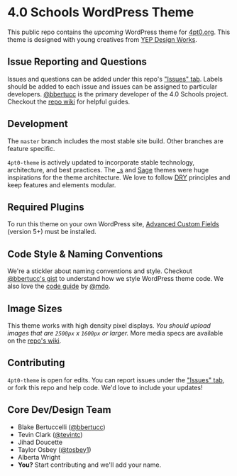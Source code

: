 # 4.0 Schools WordPress Theme

This public repo contains the _upcoming_ WordPress theme for [4pt0.org]. This theme is designed with young creatives from [YEP Design Works].

## Issue Reporting and Questions
Issues and questions can be added under this repo's ["Issues" tab]. Labels should be added to each issue and issues can be assigned to particular developers. [@bbertucc] is the primary developer of the 4.0 Schools project. Checkout the [repo wiki] for helpful guides.

## Development
The `master` branch includes the most stable site build. Other branches are feature specific. 

`4pt0-theme` is actively updated to incorporate stable technology, architecture, and best practices. The [_s] and [Sage] themes were huge inspirations for the theme architecture. We love to follow [DRY] principles and keep features and elements modular. 

## Required Plugins
To run this theme on your own WordPress site, [Advanced Custom Fields] (version 5+) must be installed.

## Code Style & Naming Conventions
We're a stickler about naming conventions and style. Checkout [@bbertucc's gist] to understand how we style WordPress theme code. We also love the [code guide] by [@mdo].

## Image Sizes
This theme works with high density pixel displays. *You should upload images that are `2500px` x `1600px` or larger.* More media specs are available on the [repo's wiki].

## Contributing
`4pt0-theme` is open for edits. You can report issues under the ["Issues" tab], or fork this repo and help code. We'd love to include your updates!

## Core Dev/Design Team
- Blake Bertuccelli ([@bbertucc])
- Tevin Clark ([@tevintc])
- Jihad Doucette
- Taylor Osbey ([@tosbey1])
- Alberta Wright
- **You?** Start contributing and we'll add your name.

[repo's wiki]:https://github.com/4pt0/4pt0-theme/wiki
[YEP Design Works]:http://yepdesignworks.org
[repo wiki]:https://github.com/4pt0/4pt0-theme/wiki
[Advanced Custom Fields]:https://www.advancedcustomfields.com/
[4pt0.org]:http://4pt0.org
[Sage]:https://github.com/roots/sage
[_s]:https://github.com/Automattic/_s
[@bbertucc]:https://github.com/bbertucc
[DeployHQ]:https://www.deployhq.com/
[DRY]:https://en.wikipedia.org/wiki/Don%27t_repeat_yourself
[@tosbey1]:https://github.com/tosbey1
[@tevintc]:https://github.com/tevintc
[@bbertucc's gist]:https://gist.github.com/bbertucc/c75276b15a87a7cc6047970d94a8c18d
[code guide]:http://codeguide.co/
[@mdo]:https://github.com/mdo
["Issues" tab]:https://github.com/4pt0/4pt0-theme/issues
